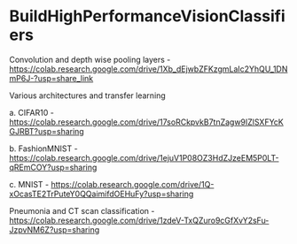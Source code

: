 # BuildHighPerformanceVisionClassifiers

Convolution and depth wise pooling layers - https://colab.research.google.com/drive/1Xb_dEjwbZFKzgmLaIc2YhQU_1DNmP6J-?usp=share_link

Various architectures and transfer learning

a. CIFAR10 - https://colab.research.google.com/drive/17soRCkpvkB7tnZagw9IZlSXFYcKGJRBT?usp=sharing

b. FashionMNIST - https://colab.research.google.com/drive/1ejuV1P08OZ3HdZJzeEM5P0LT-qREmCOY?usp=sharing

c. MNIST - https://colab.research.google.com/drive/1Q-xOcasTE2TrPuteY0QQaimifdOEHuFy?usp=sharing

Pneumonia and CT scan classification - https://colab.research.google.com/drive/1zdeV-TxQZuro9cGfXvY2sFu-JzpvNM6Z?usp=sharing
